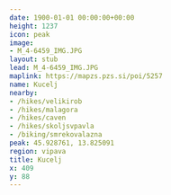 ```yaml
---
date: 1900-01-01 00:00:00+00:00
height: 1237
icon: peak
image:
- M_4-6459_IMG.JPG
layout: stub
lead: M_4-6459_IMG.JPG
maplink: https://mapzs.pzs.si/poi/5257
name: Kucelj
nearby:
- /hikes/velikirob
- /hikes/malagora
- /hikes/caven
- /hikes/skoljsvpavla
- /biking/smrekovalazna
peak: 45.928761, 13.825091
region: vipava
title: Kucelj
x: 409
y: 88
---
```

